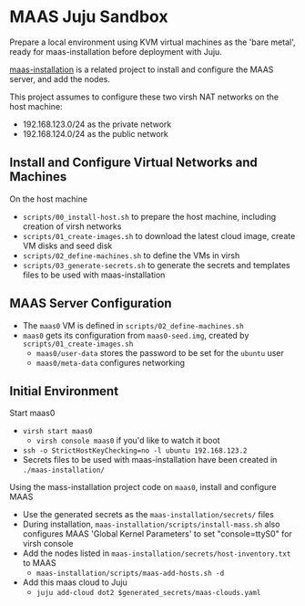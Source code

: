 MAAS Juju Sandbox
=================

Prepare a local environment using KVM virtual machines as the 'bare metal', ready for maas-installation before deployment with Juju.

[maas-installation](https://github.com/macgreagoir/maas-installation/) is a related project to install and configure the MAAS server, and add the nodes.

This project assumes to configure these two virsh NAT networks on the host machine:

 * 192.168.123.0/24 as the private network
 * 192.168.124.0/24 as the public network


Install and Configure Virtual Networks and Machines
---------------------------------------------------
On the host machine

 * `scripts/00_install-host.sh` to prepare the host machine, including creation of virsh networks
 * `scripts/01_create-images.sh` to download the latest cloud image, create VM disks and seed disk
 * `scripts/02_define-machines.sh` to define the VMs in virsh
 * `scripts/03_generate-secrets.sh` to generate the secrets and templates files to be used with maas-installation


MAAS Server Configuration
-----------------------------

 * The `maas0` VM is defined in `scripts/02_define-machines.sh`
 * `maas0` gets its configuration from `maas0-seed.img`, created by `scripts/01_create-images.sh`
     * `maas0/user-data` stores the password to be set for the `ubuntu` user
     * `maas0/meta-data` configures networking


Initial Environment
-------------------
Start maas0

 * `virsh start maas0`
     * `virsh console maas0` if you'd like to watch it boot
 * `ssh -o StrictHostKeyChecking=no -l ubuntu 192.168.123.2`
 * Secrets files to be used with maas-installation have been created in `./maas-installation/`

Using the mass-installation project code on `maas0`, install and configure MAAS

 * Use the generated secrets as the `maas-installation/secrets/` files
 * During installation, `maas-installation/scripts/install-mass.sh` also configures MAAS 'Global Kernel Parameters' to set "console=ttyS0" for virsh console
 * Add the nodes listed in `maas-installation/secrets/host-inventory.txt` to MAAS
     * `maas-installation/scripts/maas-add-hosts.sh -d`
 * Add this maas cloud to Juju
     * `juju add-cloud dot2 $generated_secrets/maas-clouds.yaml` 
